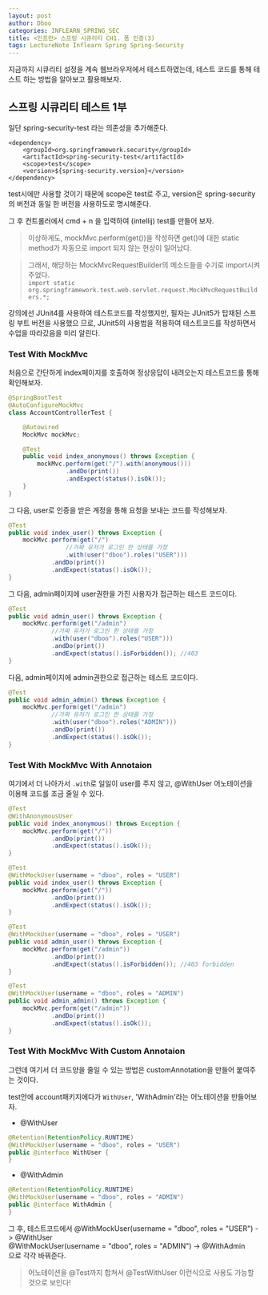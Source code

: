 ```yaml
---
layout: post
author: Dboo
categories: INFLEARN_SPRING_SEC
title: <인프런> 스프링 시큐리티 CH1. 폼 인증(3)
tags: LectureNote Inflearn Spring Spring-Security
---
```


지금까지 시큐리티 설정을 계속 웹브라우저에서 테스트하였는데, 테스트 코드를 통해 테스트 하는 방법을 알아보고
활용해보자.

## 스프링 시큐리티 테스트 1부

일단 spring-security-test 라는 의존성을 추가해준다.

~~~
<dependency>
    <groupId>org.springframework.security</groupId>
    <artifactId>spring-security-test</artifactId>
    <scope>test</scope>
    <version>${spring-security.version}</version>
</dependency>
~~~

test시에만 사용할 것이기 때문에 scope은 test로 주고, version은 spring-security의 버전과 동일
한 버전을 사용하도로 명시해준다.

그 후 컨트롤러에서 cmd + n 을 입력하여 (intellij) test를 만들어 보자.

> 이상하게도, mockMvc.perform(get())을 작성하면 get()에 대한 static method가 자동으로 import
되지 않는 현상이 일어났다.

> 그래서, 해당하는 MockMvcRequestBuilder의 메소드들을 수기로 import시켜주었다.  
`import static org.springframework.test.web.servlet.request.MockMvcRequestBuilders.*;`

강의에선 JUnit4를 사용하여 테스트코드를 작성했지만, 필자는 JUnit5가 탑재된 스프링 부트 버전을 사용했으
므로, JUnit5의 사용법을 적용하여 테스트코드를 작성하면서 수업을 따라갔음을 미리 알린다.

### Test With MockMvc

처음으로 간단하게 index페이지를 호출하여 정상응답이 내려오는지 테스트코드를 통해 확인해보자.

~~~java
@SpringBootTest
@AutoConfigureMockMvc
class AccountControllerTest {

    @Autowired
    MockMvc mockMvc;

    @Test
    public void index_anonymous() throws Exception {
        mockMvc.perform(get("/").with(anonymous()))
                .andDo(print())
                .andExpect(status().isOk());
    }
}
~~~

그 다음, user로 인증을 받은 계정을 통해 요청을 보내는 코드를 작성해보자.

~~~java
@Test
public void index_user() throws Exception {
    mockMvc.perform(get("/")
                //가짜 유저가 로그인 한 상태를 가정
                .with(user("dboo").roles("USER")))
            .andDo(print())
            .andExpect(status().isOk());
}
~~~

그 다음, admin페이지에 user권한을 가진 사용자가 접근하는 테스트 코드이다.

~~~java
@Test
public void admin_user() throws Exception {
    mockMvc.perform(get("/admin")
            //가짜 유저가 로그인 한 상태를 가정
            .with(user("dboo").roles("USER")))
            .andDo(print())
            .andExpect(status().isForbidden()); //403
}
~~~

다음, admin페이지에 admin권한으로 접근하는 테스트 코드이다.

~~~java
@Test
public void admin_admin() throws Exception {
    mockMvc.perform(get("/admin")
            //가짜 유저가 로그인 한 상태를 가정
            .with(user("dboo").roles("ADMIN")))
            .andDo(print())
            .andExpect(status().isOk());
}
~~~

### Test With MockMvc With Annotaion

여기에서 더 나아가서 `.with`로 일일이 user를 주지 않고, @WithUser 어노테이션을 이용해 코드를 조금
줄일 수 있다.

~~~java
@Test
@WithAnonymousUser
public void index_anonymous() throws Exception {
    mockMvc.perform(get("/"))
            .andDo(print())
            .andExpect(status().isOk());
}

@Test
@WithMockUser(username = "dboo", roles = "USER")
public void index_user() throws Exception {
    mockMvc.perform(get("/"))
            .andDo(print())
            .andExpect(status().isOk());
}

@Test
@WithMockUser(username = "dboo", roles = "USER")
public void admin_user() throws Exception {
    mockMvc.perform(get("/admin"))
            .andDo(print())
            .andExpect(status().isForbidden()); //403 forbidden
}

@Test
@WithMockUser(username = "dboo", roles = "ADMIN")
public void admin_admin() throws Exception {
    mockMvc.perform(get("/admin"))
            .andDo(print())
            .andExpect(status().isOk());
}
~~~

### Test With MockMvc With Custom Annotaion

그런데 여기서 더 코드양을 줄일 수 있는 방법은 customAnnotation을 만들어 붙여주는 것이다.

test안에 account패키지에다가 `WithUser`, 'WithAdmin'라는 어노테이션을 만들어보자.

- @WithUser

~~~java
@Retention(RetentionPolicy.RUNTIME)
@WithMockUser(username = "dboo", roles = "USER")
public @interface WithUser {
}
~~~

- @WithAdmin

~~~java
@Retention(RetentionPolicy.RUNTIME)
@WithMockUser(username = "dboo", roles = "ADMIN")
public @interface WithAdmin {
}
~~~

그 후, 테스트코드에서
@WithMockUser(username = "dboo", roles = "USER") -> @WithUser  
@WithMockUser(username = "dboo", roles = "ADMIN") -> @WithAdmin  
으로 각각 바꿔준다.

> 어노테이션을 @Test까지 합쳐서 @TestWithUser 이런식으로 사용도 가능할 것으로 보인다!

